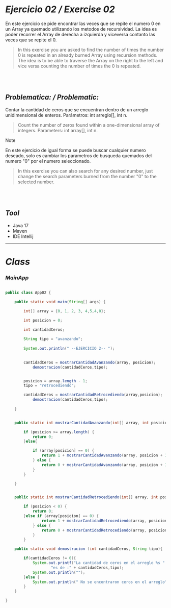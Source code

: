 # _Ejercicio 02 / Exercise 02_

En este ejercicio se pide encontrar las veces que se repite el numero 0 en un Array ya quemado utilizando los metodos de recursividad. La idea es poder recorrer el Array de derecha 
a izquierda y viceversa contanto las veces que se repite el 0.
>In this exercise you are asked to find the number of times the number 0 is repeated in an already burned Array using recursion methods. The idea is to be able to traverse the Array on the right
to the left and vice versa counting the number of times the 0 is repeated.
<br>
</br>

## _Problematica: / Problematic:_
Contar la cantidad de ceros que se encuentran dentro de un arreglo unidimensional de enteros. Parámetros: int arreglo[], int n.
>Count the number of zeros found within a one-dimensional array of integers. Parameters: int array[], int n.


> [!NOTE]
> En este ejercicio de igual forma se puede buscar cualquier numero deseado, solo es cambiar los parametros de busqueda quemados del numero "0" por el numero seleccionado.
> >In this exercise you can also search for any desired number, just change the search parameters burned from the number "0" to the selected number.
<br>
</br>

## _Tool_
- Java 17
- Maven
- IDE Intellij

___________

# _Class_

### _MainApp_

```java

public class App02 {

    public static void main(String[] args) {

        int[] array = {0, 1, 2, 3, 4,5,4,0};

        int posicion = 0;

        int cantidadCeros;
        
        String tipo = "avanzando";
        
        System.out.println(" --EJERCICIO 2-- ");
        

        cantidadCeros = mostrarCantidadAvanzando(array, posicion);
            demostracion(cantidadCeros,tipo);


        posicion = array.length - 1;
        tipo = "retrocediendo";

        cantidadCeros = mostrarCantidadRetrocediendo(array,posicion);
            demostracion(cantidadCeros,tipo);
            
    }


    public static int mostrarCantidadAvanzando(int[] array, int posicion) {

        if (posicion >= array.length) {
            return 0;
        }else{

            if (array[posicion] == 0) {
                return 1 + mostrarCantidadAvanzando(array, posicion + 1);
            } else {
                return 0 + mostrarCantidadAvanzando(array, posicion + 1);
            }
        }

    }


    public static int mostrarCantidadRetrocediendo(int[] array, int posicion) {

        if (posicion < 0) {
            return 0;
        }else if (array[posicion] == 0) {
                return 1 + mostrarCantidadRetrocediendo(array, posicion - 1);
            } else {
                return 0 + mostrarCantidadRetrocediendo(array, posicion - 1);
            }
        }

    public static void demostracion (int cantidadCeros, String tipo){

        if(cantidadCeros != 0){
            System.out.printf("La cantidad de ceros en el arreglo %s " +
                    "es de :" + cantidadCeros,tipo);
            System.out.println("");
        }else {
            System.out.println(" No se encontraron ceros en el arreglo");
        }
    }

}


